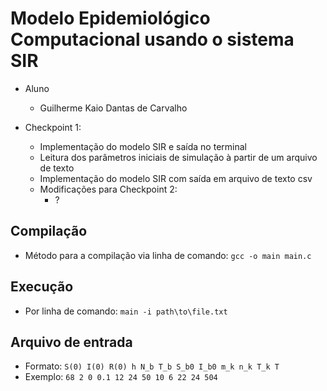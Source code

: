# Modelo Epidemiológico Computacional usando o sistema SIR
- Aluno
  * Guilherme Kaio Dantas de Carvalho
  
- Checkpoint 1:
  * Implementação do modelo SIR e saída no terminal
  * Leitura dos parâmetros iniciais de simulação à partir de um arquivo de texto
  * Implementação do modelo SIR com saída em arquivo de texto csv
  * Modificações para Checkpoint 2:
    * ?

## Compilação
- Método para a compilação via linha de comando: `gcc -o main main.c`

## Execução
- Por linha de comando: `main -i path\to\file.txt`

## Arquivo de entrada
- Formato: `S(0) I(0) R(0) h N_b T_b S_b0 I_b0 m_k n_k T_k T`
- Exemplo: `68 2 0 0.1 12 24 50 10 6 22 24 504`
